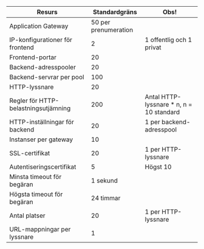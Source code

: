 | Resurs | Standardgräns | Obs! |
| --- | --- | --- |
| Application Gateway |50 per prenumeration | |
| IP-konfigurationer för frontend |2 |1 offentlig och 1 privat |
| Frontend-portar |20 | |
| Backend-adresspooler |20 | |
| Backend-servrar per pool |100 | |
| HTTP-lyssnare |20 | |
| Regler för HTTP-belastningsutjämning |200 |Antal HTTP-lyssnare * n, n = 10 standard |
| HTTP-inställningar för backend |20 |1 per backend-adresspool |
| Instanser per gateway |10 | |
| SSL-certifikat |20 |1 per HTTP-lyssnare |
| Autentiseringscertifikat |5 | Högst 10 |
| Minsta timeout för begäran |1 sekund | |
| Högsta timeout för begäran |24 timmar | |
| Antal platser |20 |1 per HTTP-lyssnare |
| URL-mappningar per lyssnare |1 | |

